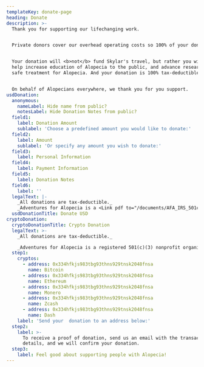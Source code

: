 ```yaml
---
templateKey: donate-page
heading: Donate
description: >-
  Thank you for supporting our lifechanging work.  


  Private donors cover our overhead operating costs so 100% of your donation will help Alopecians in need.  


  Your donation will <b>not</b> fund Skylar's travel, but rather you will fund sustainable support group events for people affected by Alopecia,
  help increase education of Alopecia to the public, and advance research to find a
  safe treatment for Alopecia. And your donation is 100% tax-deductible.  


  On behalf of Alopecians everywhere, we thank you for you support.
usdDonation:
  anonymous:
    nameLabel: Hide name from public?
    notesLabel: Hide Donation Notes from public?
  field1:
    label: Donation Amount
    sublabel: 'Choose a predefined amount you would like to donate:'
  field2:
    label: Amount
    sublabel: 'Or specify any amount you wish to donate:'
  field3:
    label: Personal Information
  field4:
    label: Payment Information
  field5:
    label: Donation Notes
  field6:
    label: ''
  legalText: |-
    _All donations are tax-deductible._  
    _Adventures for Alopecia is a <Link pdf to="/documents/AFA_IRS_501c3_Approval.pdf">registered 501(c)(3) nonprofit organization</Link>._
  usdDonationTitle: Donate USD
cryptoDonation:
  cryptoDonationTitle: Crypto Donation
  legalText: >-
    _All donations are tax-deductible._

    _Adventures for Alopecia is a registered 501(c)(3) nonprofit organization._
  step1:
    cryptos:
      - address: 0x334hfkjs983tbg93thns929tnsk2048fnsa
        name: Bitcoin
      - address: 0x334hfkjs983tbg93thns929tnsk2048fnsa
        name: Ethereum
      - address: 0x334hfkjs983tbg93thns929tnsk2048fnsa
        name: Monero
      - address: 0x334hfkjs983tbg93thns929tnsk2048fnsa
        name: Zcash
      - address: 0x334hfkjs983tbg93thns929tnsk2048fnsa
        name: Dash
    label: 'Send your  donation to an address below:'
  step2:
    label: >-
      To receive a proof of donation, send us an email with the transactions
      details, and we will confirm your donation.
  step3:
    label: Feel good about supporting people with Alopecia!
---
```


